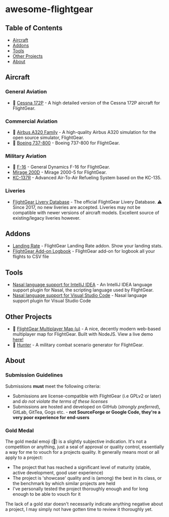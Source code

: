 # awesome-flightgear

## Table of Contents
- [Aircraft](#aircraft)
- [Addons](#addons)
- [Tools](#tools)
- [Other Projects](#other-projects)
- [About](#about)
## Aircraft

### General Aviation
- 🥇 [Cessna 172P](https://github.com/c172p-team/c172p) - A high detailed version of the Cessna 172P aircraft for FlightGear.

### Commercial Aviation
- 🥇 [Airbus A320 Family](https://github.com/legoboyvdlp/A320-family) - A high-quality Airbus A320 simulation for the open source simulator, FlightGear.
- 🥇 [Boeing 737-800](https://github.com/YV3399/737-800YV) - Boeing 737-800 for FlightGear.

### Military Aviation
- 🥇 [F-16](https://github.com/NikolaiVChr/f16) - General Dynamics F-16 for FlightGear.
- [Mirage 200D](https://github.com/5H1N0B11/flightgear-mirage2000) - Mirage 2000-5 for FlightGear.
- [KC-137R](https://github.com/JMaverick16/KC-137R) - Advanced Air-To-Air Refueling System based on the KC-135.

### Liveries

- [FlightGear Livery Database](https://liveries.flightgear.org/) - The official FlightGear Livery Database. ⚠️ Since 2017, no new liveries are accepted. Liveries may not be compatible with newer versions of aircraft models. Excellent source of existing/legacy liveries however.

## Addons
- [Landing Rate](https://github.com/RenanMsV/landing_rate) - FlightGear Landing Rate addon. Show your landing stats.
- [FlightGear Add-on Logbook](https://github.com/PlayeRom/flightgear-addon-logbook) - FlightGear add-on for logbook all your flights to CSV file

## Tools
- [Nasal language support for IntelliJ IDEA](https://github.com/BobDotCom/Nasal) - An IntelliJ IDEA language support plugin for Nasal, the scripting language used by FlightGear.
- [Nasal language support for Visual Studio Code](https://github.com/RenanMsV/nasal-vscode) - Nasal language support plugin for Visual Studio Code

## Other Projects

- 🥇 [FlightGear Multiplayer Map (µ)](https://github.com/t3r/mpmap.js) - A nice, decently modern web-based multiplayer map for FlightGear. Built with NodeJS. View a live demo [here!](https://mpmap03.flightgear.org/)
- 🥇 [Hunter](https://gitlab.com/vanosten/hunter) - A military combat scenario generator for FlightGear.


## About

### Submission Guidelines

Submissions **must** meet the following criteria:
- Submissions are license-compatible with FlightGear (i.e GPLv2 or later) and _do not violate the terms of these licenses_
- Submissions are hosted and developed on GitHub (_strongly preferred_), GitLab, GitTea, Gogs etc. - **not SourceForge or Google Code, they're a very poor experience for end-users**

### Gold Medal

The gold medal emoji (🥇) is a slightly subjective indication. It's not a competition or anything, just a seal of approval or quality control, essentially a way for me to vouch for a projects quality. It generally means most or all apply to a project:
- The project that has reached a significant level of maturity (stable, active development, good user experience) 
- The project is 'showcase' quality and is (among) the best in its class, or the benchmark by which similar projects are held
- I've personally tested the project thoroughly enough and for long enough to be able to vouch for it

The lack of a gold star doesn't necessarily indicate anything negative about a project, I may simply not have gotten time to review it thoroughly yet.
